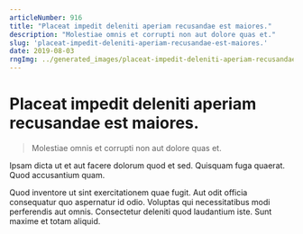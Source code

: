 ```yaml
---
articleNumber: 916
title: "Placeat impedit deleniti aperiam recusandae est maiores."
description: "Molestiae omnis et corrupti non aut dolore quas et."
slug: 'placeat-impedit-deleniti-aperiam-recusandae-est-maiores.'
date: 2019-08-03
rngImg: ../generated_images/placeat-impedit-deleniti-aperiam-recusandae-est-maiores..jpg
---
```


# Placeat impedit deleniti aperiam recusandae est maiores.

> Molestiae omnis et corrupti non aut dolore quas et.

Ipsam dicta ut et aut facere dolorum quod et sed. Quisquam fuga quaerat. Quod accusantium quam.
 Quod inventore ut sint exercitationem quae fugit. Aut odit officia consequatur quo aspernatur id odio. Voluptas qui necessitatibus modi perferendis aut omnis. Consectetur deleniti quod laudantium iste. Sunt maxime et totam aliquid.
